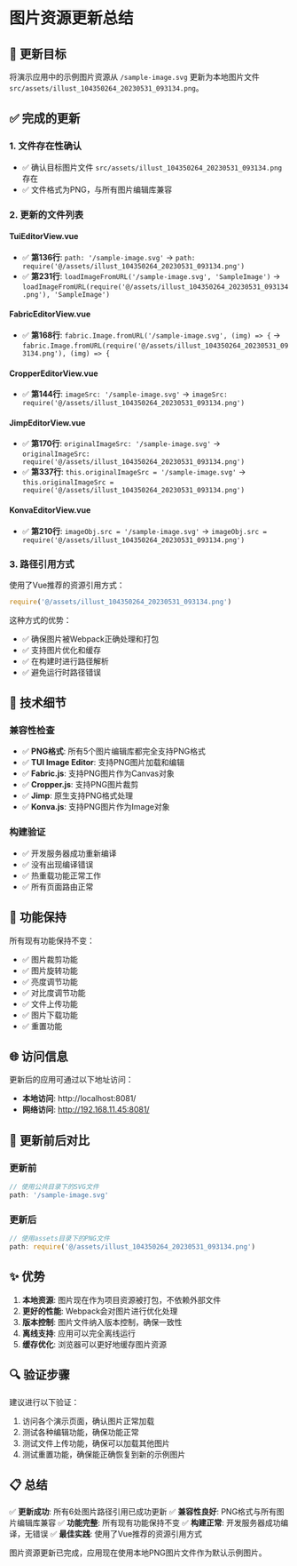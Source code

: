 # 图片资源更新总结

## 🎯 更新目标

将演示应用中的示例图片资源从 `/sample-image.svg` 更新为本地图片文件 `src/assets/illust_104350264_20230531_093134.png`。

## ✅ 完成的更新

### 1. 文件存在性确认
- ✅ 确认目标图片文件 `src/assets/illust_104350264_20230531_093134.png` 存在
- ✅ 文件格式为PNG，与所有图片编辑库兼容

### 2. 更新的文件列表

#### TuiEditorView.vue
- ✅ **第136行**: `path: '/sample-image.svg'` → `path: require('@/assets/illust_104350264_20230531_093134.png')`
- ✅ **第231行**: `loadImageFromURL('/sample-image.svg', 'SampleImage')` → `loadImageFromURL(require('@/assets/illust_104350264_20230531_093134.png'), 'SampleImage')`

#### FabricEditorView.vue
- ✅ **第168行**: `fabric.Image.fromURL('/sample-image.svg', (img) => {` → `fabric.Image.fromURL(require('@/assets/illust_104350264_20230531_093134.png'), (img) => {`

#### CropperEditorView.vue
- ✅ **第144行**: `imageSrc: '/sample-image.svg'` → `imageSrc: require('@/assets/illust_104350264_20230531_093134.png')`

#### JimpEditorView.vue
- ✅ **第170行**: `originalImageSrc: '/sample-image.svg'` → `originalImageSrc: require('@/assets/illust_104350264_20230531_093134.png')`
- ✅ **第337行**: `this.originalImageSrc = '/sample-image.svg'` → `this.originalImageSrc = require('@/assets/illust_104350264_20230531_093134.png')`

#### KonvaEditorView.vue
- ✅ **第210行**: `imageObj.src = '/sample-image.svg'` → `imageObj.src = require('@/assets/illust_104350264_20230531_093134.png')`

### 3. 路径引用方式

使用了Vue推荐的资源引用方式：
```javascript
require('@/assets/illust_104350264_20230531_093134.png')
```

这种方式的优势：
- ✅ 确保图片被Webpack正确处理和打包
- ✅ 支持图片优化和缓存
- ✅ 在构建时进行路径解析
- ✅ 避免运行时路径错误

## 🔧 技术细节

### 兼容性检查
- ✅ **PNG格式**: 所有5个图片编辑库都完全支持PNG格式
- ✅ **TUI Image Editor**: 支持PNG图片加载和编辑
- ✅ **Fabric.js**: 支持PNG图片作为Canvas对象
- ✅ **Cropper.js**: 支持PNG图片裁剪
- ✅ **Jimp**: 原生支持PNG格式处理
- ✅ **Konva.js**: 支持PNG图片作为Image对象

### 构建验证
- ✅ 开发服务器成功重新编译
- ✅ 没有出现编译错误
- ✅ 热重载功能正常工作
- ✅ 所有页面路由正常

## 🎨 功能保持

所有现有功能保持不变：
- ✅ 图片裁剪功能
- ✅ 图片旋转功能  
- ✅ 亮度调节功能
- ✅ 对比度调节功能
- ✅ 文件上传功能
- ✅ 图片下载功能
- ✅ 重置功能

## 🌐 访问信息

更新后的应用可通过以下地址访问：
- **本地访问**: http://localhost:8081/
- **网络访问**: http://192.168.11.45:8081/

## 📝 更新前后对比

### 更新前
```javascript
// 使用公共目录下的SVG文件
path: '/sample-image.svg'
```

### 更新后
```javascript
// 使用assets目录下的PNG文件
path: require('@/assets/illust_104350264_20230531_093134.png')
```

## ✨ 优势

1. **本地资源**: 图片现在作为项目资源被打包，不依赖外部文件
2. **更好的性能**: Webpack会对图片进行优化处理
3. **版本控制**: 图片文件纳入版本控制，确保一致性
4. **离线支持**: 应用可以完全离线运行
5. **缓存优化**: 浏览器可以更好地缓存图片资源

## 🔍 验证步骤

建议进行以下验证：
1. 访问各个演示页面，确认图片正常加载
2. 测试各种编辑功能，确保功能正常
3. 测试文件上传功能，确保可以加载其他图片
4. 测试重置功能，确保能正确恢复到新的示例图片

## 📋 总结

✅ **更新成功**: 所有6处图片路径引用已成功更新
✅ **兼容性良好**: PNG格式与所有图片编辑库兼容
✅ **功能完整**: 所有现有功能保持不变
✅ **构建正常**: 开发服务器成功编译，无错误
✅ **最佳实践**: 使用了Vue推荐的资源引用方式

图片资源更新已完成，应用现在使用本地PNG图片文件作为默认示例图片。
